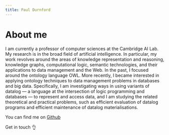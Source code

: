 ```yaml
---
title: Paul Durnford
---
```


# About me

I am currently a professor of computer sciences at the Cambridge AI Lab. My research is in the broad field of artificial intelligence. In particular, my work revolves around the areas of knowledge representation and reasoning, knowledge graphs, computational logic, semantic technologies, and their applications to data management and the Web. In the past, I focused around the ontology language OWL. More recently, I became interested in applying ontology techniques to data management problems in databases and big data. Specifically, I am investigating ways in using variants of datalog — a language at the intersection of logic programming and databases — to represent and access data, and I am studying the related theoretical and practical problems, such as efficient evaluation of datalog programs and efficient maintenance of datalog materialisations.

You can find me on [Github](https://github.com/n0ruSh)

Get in touch 👌
